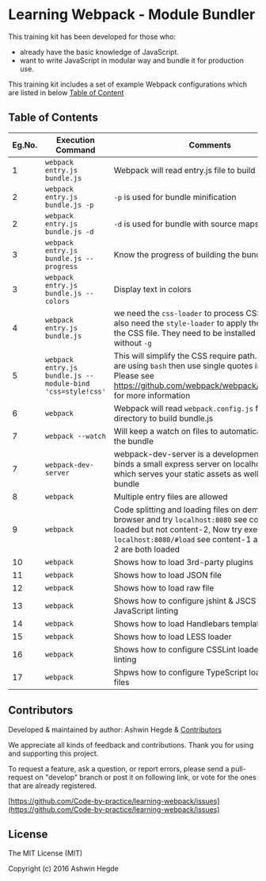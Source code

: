 # Learning Webpack - Module Bundler

This training kit has been developed for those who:
* already have the basic knowledge of JavaScript.
* want to write JavaScript in modular way and bundle it for production use.

This training kit includes a set of example Webpack configurations which are listed in below [Table of Content](https://github.com/Code-by-practice/learning-webpack#table-of-contents)

## Table of Contents
|Eg.No.|Execution Command|Comments|
|------|-----------------|--------|
|1|```webpack entry.js bundle.js```|Webpack will read entry.js file to build bundle.js|
|2|```webpack entry.js bundle.js -p``` |```-p``` is used for bundle minification|
|2|```webpack entry.js bundle.js -d```|```-d``` is used for bundle with source maps|
|3|```webpack entry.js bundle.js --progress```|Know the progress of building the bundle|
|3|```webpack entry.js bundle.js --colors```|Display text in colors|
|4|```webpack entry.js bundle.js```|we need the ```css-loader``` to process CSS files. We also need the ```style-loader``` to apply the styles in the CSS file. They need to be installed locally, without ```-g```|
|5|```webpack entry.js bundle.js --module-bind 'css=style!css'``` | This will simplify the CSS require path. Note: If you are using ```bash``` then use single quotes in Command. Please see https://github.com/webpack/webpack/issues/1453 for more information|
|6|```webpack```|Webpack will read ```webpack.config.js``` from the root directory to build bundle.js|
|7|```webpack --watch```|Will keep a watch on files to automatically rebuild the bundle|
|7|```webpack-dev-server```|webpack-dev-server is a development server, it binds a small express server on localhost:8080 which serves your static assets as well as the bundle|
|8|```webpack```|Multiple entry files are allowed|
|9|```webpack```|Code splitting and loading files on demand, Open browser and try ```localhost:8080``` see content-1 is loaded but not content-2, Now try execute ```localhost:8080/#load``` see content-1 and content-2 are both loaded|
|10|```webpack```|Shows how to load 3rd-party plugins|
|11|```webpack```|Shows how to load JSON file|
|12|```webpack```|Shows how to load raw file|
|13|```webpack```|Shows how to configure jshint & JSCS loaders for JavaScript linting|
|14|```webpack```|Shows how to load Handlebars templates file|
|15|```webpack```|Shows how to load LESS loader|
|16|```webpack```|Shows how to configure CSSLint loader for CSS linting|
|17|```webpack```|Shpws how to configure TypeScript loader for TS files|

## Contributors

Developed & maintained by author: Ashwin Hegde & [Contributors](//github.com/Code-by-practice/learning-webpack/graphs/contributors)

We appreciate all kinds of feedback and contributions. Thank you for using and supporting this project.

To request a feature, ask a question, or report errors, please send a pull-request on "develop" branch or post it on following link, or vote for the ones that are already registered.

[https://github.com/Code-by-practice/learning-webpack/issues](https://github.com/Code-by-practice/learning-webpack/issues)

## License

The MIT License (MIT)

Copyright (c) 2016 Ashwin Hegde
